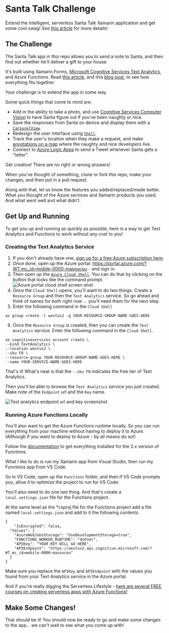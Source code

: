 # Santa Talk Challenge

Extend the intelligent, serverless Santa Talk Xamarin application and get some cool swag! See [this article](https://devblogs.microsoft.com/xamarin/santa-talk-xamarin-challenge/?WT.mc_id=mobile-0000-masoucou) for more details!

## The Challenge

The Santa Talk app in this repo allows you to send a note to Santa, and then find out whether he'll deliver a gift to your house.

It's built using Xamarin.Forms, [Microsoft Cognitive Services Text Analytics](https://docs.microsoft.com/azure/cognitive-services/text-analytics/overview?WT.mc_id=mobile-0000-masoucou), and Azure Functions. Read [this article](https://devblogs.microsoft.com/xamarin/santa-talk-challenge-build-an-intelligent-serverless-xamarin-app?WT.mc_id=mobile-0000-masoucou), and this [blog post](https://codemilltech.com/santa-talk-an-intelligent-serverless-xamarin-app/), to see how everything fits together.

Your challenge is to extend the app in some way.

Some quick things that come to mind are:

* Add in the ability to take a photo, and use [Cognitive Services Computer Vision](https://docs.microsoft.com/azure/cognitive-services/computer-vision/home?WT.mc_id=mobile-0000-masoucou) to have Santa figure out if you've been naughty or nice.
* Save the responses from Santa on device and display them with a [`CarouselView`](https://docs.microsoft.com/xamarin/xamarin-forms/user-interface/carouselview/?WT.mc_id=mobile-0000-masoucou).
* Redesign the user interface using [`Shell`](https://docs.microsoft.com/xamarin/xamarin-forms/app-fundamentals/shell/?WT.mc_id=mobile-0000-masoucou).
* Track the user's location when they make a request, and make [annotations on a map](https://docs.microsoft.com/xamarin/xamarin-forms/user-interface/map/?WT.mc_id=mobile-0000-masoucou) where the naughty and nice developers live.
* Connect to [Azure Logic Apps](https://docs.microsoft.com/azure/logic-apps/?WT.mc_id=mobile-0000-masoucou) to send a Tweet whenever Santa gets a "letter".

Get creative! There are no right or wrong answers!

When you've thought of something, clone or fork this repo, make your changes, and then put in a pull request.

Along with that, let us know the features you added/replaced/made better. What you thought of the Azure services and Xamarin products you used. And what went well and what didn't.

## Get Up and Running

To get you up and running as quickly as possible, here is a way to get Text Analytics and Functions to work without any cost to you!

### Creating the Text Analytics Service

1. If you don't already have one, [sign up for a free Azure subscription here](https://azure.microsoft.com/free/?WT.mc_id=mobile-0000-masoucou).
2. Once done, open up the Azure portal: https://portal.azure.com/?WT.mc_id=mobile-0000-masoucou - and sign in.
3. Then open up the [`Azure Cloud Shell`](https://docs.microsoft.com/azure/cloud-shell/overview?WT.mc_id=mobile-0000-masoucou). You can do that by clicking on the button that looks like the command prompt.
![Azure portal cloud shell screen shot](https://res.cloudinary.com/code-mill-technologies-inc/image/upload/v1576715254/command-prompt_dxgndc.png)
4. Once the `Cloud Shell` opens, you'll want to do two things. Create a `Resource Group` and then the `Text Analytics` service. So go ahead and think of names for both right now ... you'll need them for the next step.
5. Enter the following command in the `Cloud Shell`

```language-bash
az group create -l westus2 -g YOUR-RESOURCE-GROUP-NAME-GOES-HERE
```

6. Once the `Resource Group` is created, then you can create the `Text Analytics` service. Enter the following command in the `Cloud Shell`.

```language-bash
az cognitiveservices account create \
--kind TextAnalytics \
--location westus2 \
--sku F0 \
--resource-group YOUR-RESOURCE-GROUP-NAME-GOES-HERE \
--name YOUR-SERVICE-NAME-GOES-HERE
```

That's it! What's neat is that the `--sku F0` indicates the free tier of Text Analytics.

Then you'll be able to browse the `Text Analytics` service you just created. Make note of the `Endpoint` url and the `Key` name.

![Text analytics endpoint url and key screenshot](https://res.cloudinary.com/code-mill-technologies-inc/image/upload/v1576003971/Annotation_2019-12-10_104045_zefzuv.png)

### Running Azure Functions Locally

You'll also want to get the Azure Functions runtime locally. So you can run everything from your machine without having to deploy it to Azure. (Although if you want to deploy to Azure - by all means do so!)

Follow the [documentation](https://docs.microsoft.com/azure/cognitive-services/welcome?WT.mc_id=mobile-0000-masoucou) to get everything installed for the 2.x version of Functions.

What I like to do is run my Xamarin app from Visual Studio, then run my Functions app from VS Code.

So in VS Code, open up the `Functions` folder, and then if VS Code prompts you, allow it to optimize the project to run for VS Code.

You'll also need to do one last thing. And that's create a `local.settings.json` file for the Functions project.

At the same level as the *csproj file for the Functions project add a file named `local.settings.json` and add to it the following contents.

```language-json
{
    "IsEncrypted": false,
  "Values": {
    "AzureWebJobsStorage": "UseDevelopmentStorage=true",
    "FUNCTIONS_WORKER_RUNTIME": "dotnet",
    "APIKey": "YOUR KEY WILL GO HERE",
    "APIEndpoint": "https://westus2.api.cognitive.microsoft.com/?WT.mc_id=mobile-0000-masoucou"
  }
}
```

Make sure you replace the `APIKey` and `APIEndpoint` with the values you found from your Text Analytics service in the Azure portal.

And if you're really digging the Serverless Lifestyle - [here are several FREE courses on creating serverless apps with Azure Functions!](https://docs.microsoft.com/learn/paths/create-serverless-applications/?WT.mc_id=mobile-0000-masoucou)

## Make Some Changes!

That should be it! You should now be ready to go and make some changes to the app... we can't wait to see what you come up with!
